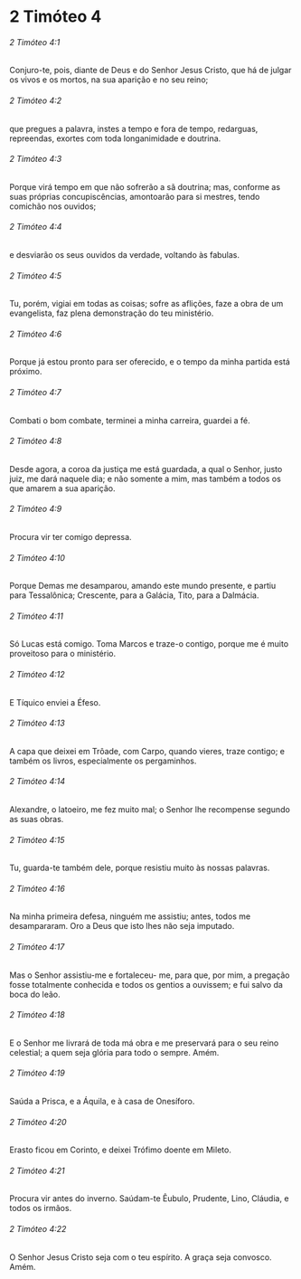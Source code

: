 # 2 Timóteo 4

###### 2 Timóteo 4:1

Conjuro-te, pois, diante de Deus e do Senhor Jesus Cristo, que há de julgar os vivos e os mortos, na sua aparição e no seu reino;

###### 2 Timóteo 4:2

que pregues a palavra, instes a tempo e fora de tempo, redarguas, repreendas, exortes com toda longanimidade e doutrina.

###### 2 Timóteo 4:3

Porque virá tempo em que não sofrerão a sã doutrina; mas, conforme as suas próprias concupiscências, amontoarão para si mestres, tendo comichão nos ouvidos;

###### 2 Timóteo 4:4

e desviarão os seus ouvidos da verdade, voltando às fabulas.

###### 2 Timóteo 4:5

Tu, porém, vigiai em todas as coisas; sofre as aflições, faze a obra de um evangelista, faz plena demonstração do teu ministério.

###### 2 Timóteo 4:6

Porque já estou pronto para ser oferecido, e o tempo da minha partida está próximo.

###### 2 Timóteo 4:7

Combati o bom combate, terminei a minha carreira, guardei a fé.

###### 2 Timóteo 4:8

Desde agora, a coroa da justiça me está guardada, a qual o Senhor, justo juiz, me dará naquele dia; e não somente a mim, mas também a todos os que amarem a sua aparição.

###### 2 Timóteo 4:9

Procura vir ter comigo depressa.

###### 2 Timóteo 4:10

Porque Demas me desamparou, amando este mundo presente, e partiu para Tessalônica; Crescente, para a Galácia, Tito, para a Dalmácia.

###### 2 Timóteo 4:11

Só Lucas está comigo. Toma Marcos e traze-o contigo, porque me é muito proveitoso para o ministério.

###### 2 Timóteo 4:12

E Tíquico enviei a Éfeso.

###### 2 Timóteo 4:13

A capa que deixei em Trôade, com Carpo, quando vieres, traze contigo; e também os livros, especialmente os pergaminhos.

###### 2 Timóteo 4:14

Alexandre, o latoeiro, me fez muito mal; o Senhor lhe recompense segundo as suas obras.

###### 2 Timóteo 4:15

Tu, guarda-te também dele, porque resistiu muito às nossas palavras.

###### 2 Timóteo 4:16

Na minha primeira defesa, ninguém me assistiu; antes, todos me desampararam. Oro a Deus que isto lhes não seja imputado.

###### 2 Timóteo 4:17

Mas o Senhor assistiu-me e fortaleceu- me, para que, por mim, a pregação fosse totalmente conhecida e todos os gentios a ouvissem; e fui salvo da boca do leão.

###### 2 Timóteo 4:18

E o Senhor me livrará de toda má obra e me preservará para o seu reino celestial; a quem seja glória para todo o sempre. Amém.

###### 2 Timóteo 4:19

Saúda a Prisca, e a Áquila, e à casa de Onesíforo.

###### 2 Timóteo 4:20

Erasto ficou em Corinto, e deixei Trófimo doente em Mileto.

###### 2 Timóteo 4:21

Procura vir antes do inverno. Saúdam-te Êubulo, Prudente, Lino, Cláudia, e todos os irmãos.

###### 2 Timóteo 4:22

O Senhor Jesus Cristo seja com o teu espírito. A graça seja convosco. Amém.

